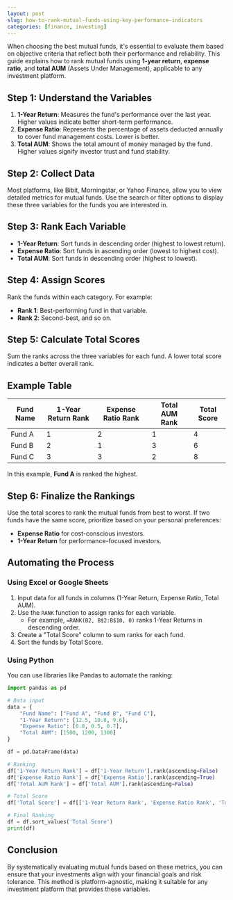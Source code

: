 ```yaml
---
layout: post
slug: how-to-rank-mutual-funds-using-key-performance-indicators
categories: [finance, investing]
---
```


When choosing the best mutual funds, it's essential to evaluate them based on objective criteria that reflect both their performance and reliability. This guide explains how to rank mutual funds using **1-year return**, **expense ratio**, and **total AUM** (Assets Under Management), applicable to any investment platform.

## Step 1: Understand the Variables

1. **1-Year Return**: Measures the fund's performance over the last year. Higher values indicate better short-term performance.
2. **Expense Ratio**: Represents the percentage of assets deducted annually to cover fund management costs. Lower is better.
3. **Total AUM**: Shows the total amount of money managed by the fund. Higher values signify investor trust and fund stability.

## Step 2: Collect Data

Most platforms, like Bibit, Morningstar, or Yahoo Finance, allow you to view detailed metrics for mutual funds. Use the search or filter options to display these three variables for the funds you are interested in.

## Step 3: Rank Each Variable

- **1-Year Return**: Sort funds in descending order (highest to lowest return).
- **Expense Ratio**: Sort funds in ascending order (lowest to highest cost).
- **Total AUM**: Sort funds in descending order (highest to lowest).

## Step 4: Assign Scores

Rank the funds within each category. For example:

- **Rank 1**: Best-performing fund in that variable.
- **Rank 2**: Second-best, and so on.

## Step 5: Calculate Total Scores

Sum the ranks across the three variables for each fund. A lower total score indicates a better overall rank.

## Example Table

| Fund Name | 1-Year Return Rank | Expense Ratio Rank | Total AUM Rank | Total Score |
| --------- | ------------------ | ------------------ | -------------- | ----------- |
| Fund A    | 1                  | 2                  | 1              | 4           |
| Fund B    | 2                  | 1                  | 3              | 6           |
| Fund C    | 3                  | 3                  | 2              | 8           |

In this example, **Fund A** is ranked the highest.

## Step 6: Finalize the Rankings

Use the total scores to rank the mutual funds from best to worst. If two funds have the same score, prioritize based on your personal preferences:

- **Expense Ratio** for cost-conscious investors.
- **1-Year Return** for performance-focused investors.

## Automating the Process

### Using Excel or Google Sheets

1. Input data for all funds in columns (1-Year Return, Expense Ratio, Total AUM).
2. Use the `RANK` function to assign ranks for each variable.
   - For example, `=RANK(B2, B$2:B$10, 0)` ranks 1-Year Returns in descending order.
3. Create a "Total Score" column to sum ranks for each fund.
4. Sort the funds by Total Score.

### Using Python

You can use libraries like Pandas to automate the ranking:

```python
import pandas as pd

# Data input
data = {
    "Fund Name": ["Fund A", "Fund B", "Fund C"],
    "1-Year Return": [12.5, 10.8, 9.6],
    "Expense Ratio": [0.8, 0.5, 0.7],
    "Total AUM": [1500, 1200, 1300]
}

df = pd.DataFrame(data)

# Ranking
df['1-Year Return Rank'] = df['1-Year Return'].rank(ascending=False)
df['Expense Ratio Rank'] = df['Expense Ratio'].rank(ascending=True)
df['Total AUM Rank'] = df['Total AUM'].rank(ascending=False)

# Total Score
df['Total Score'] = df[['1-Year Return Rank', 'Expense Ratio Rank', 'Total AUM Rank']].sum(axis=1)

# Final Ranking
df = df.sort_values('Total Score')
print(df)
```

## Conclusion

By systematically evaluating mutual funds based on these metrics, you can ensure that your investments align with your financial goals and risk tolerance. This method is platform-agnostic, making it suitable for any investment platform that provides these variables.
